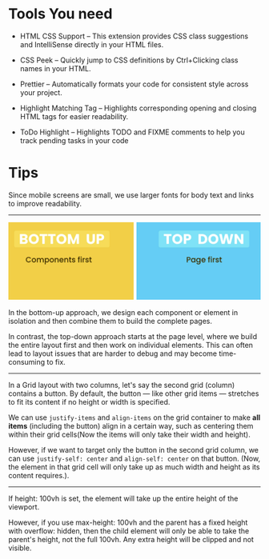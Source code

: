 # Tools You need

- HTML CSS Support – This extension provides CSS class suggestions and IntelliSense directly in your HTML files.

- CSS Peek – Quickly jump to CSS definitions by Ctrl+Clicking class names in your HTML.

- Prettier – Automatically formats your code for consistent style across your project.

- Highlight Matching Tag – Highlights corresponding opening and closing HTML tags for easier readability.

- ToDo Highlight – Highlights TODO and FIXME comments to help you track pending tasks in your code

# Tips

Since mobile screens are small, we use larger fonts for body text and links to improve readability.

---

<img src="./Images/image-1.png" width="600">

In the bottom-up approach, we design each component or element in isolation and then combine them to build the complete pages.

In contrast, the top-down approach starts at the page level, where we build the entire layout first and then work on individual elements. This can often lead to layout issues that are harder to debug and may become time-consuming to fix.

---

In a Grid layout with two columns, let's say the second grid (column) contains a button. By default, the button — like other grid items — stretches to fit its content if no height or width is specified.

We can use `justify-items` and `align-items` on the grid container to make **all items** (including the button) align in a certain way, such as centering them within their grid cells(Now the items will only take their width and height).

However, if we want to target only the button in the second grid column, we can use `justify-self: center` and `align-self: center` on that button. (Now, the element in that grid cell will only take up as much width and height as its content requires.).

---

If height: 100vh is set, the element will take up the entire height of the viewport.

However, if you use max-height: 100vh and the parent has a fixed height with overflow: hidden, then the child element will only be able to take the parent's height, not the full 100vh. Any extra height will be clipped and not visible.
